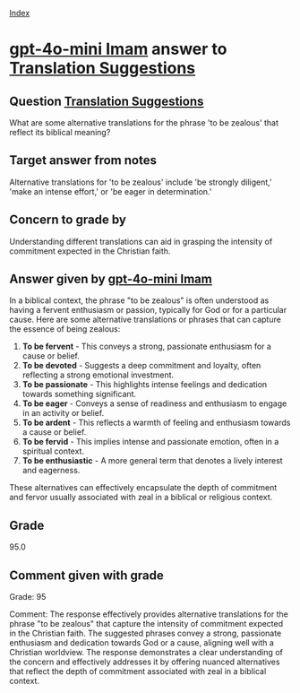 
[Index](../../index.md)
# [gpt-4o-mini Imam](../../answering_models/gpt-4o-mini_Imam.md) answer to [Translation Suggestions](../../questions/Translation_Suggestions.md)

## Question [Translation Suggestions](../../questions/Translation_Suggestions.md)
What are some alternative translations for the phrase 'to be zealous' that reflect its biblical meaning?

## Target answer from notes
Alternative translations for 'to be zealous' include 'be strongly diligent,' 'make an intense effort,' or 'be eager in determination.'

## Concern to grade by
Understanding different translations can aid in grasping the intensity of commitment expected in the Christian faith.

## Answer given by [gpt-4o-mini Imam](../../answering_models/gpt-4o-mini_Imam.md)
In a biblical context, the phrase "to be zealous" is often understood as having a fervent enthusiasm or passion, typically for God or for a particular cause. Here are some alternative translations or phrases that can capture the essence of being zealous:

1. **To be fervent** - This conveys a strong, passionate enthusiasm for a cause or belief.
2. **To be devoted** - Suggests a deep commitment and loyalty, often reflecting a strong emotional investment.
3. **To be passionate** - This highlights intense feelings and dedication towards something significant.
4. **To be eager** - Conveys a sense of readiness and enthusiasm to engage in an activity or belief.
5. **To be ardent** - This reflects a warmth of feeling and enthusiasm towards a cause or belief.
6. **To be fervid** - This implies intense and passionate emotion, often in a spiritual context.
7. **To be enthusiastic** - A more general term that denotes a lively interest and eagerness.

These alternatives can effectively encapsulate the depth of commitment and fervor usually associated with zeal in a biblical or religious context.

## Grade
95.0

## Comment given with grade
Grade: 95

Comment: The response effectively provides alternative translations for the phrase "to be zealous" that capture the intensity of commitment expected in the Christian faith. The suggested phrases convey a strong, passionate enthusiasm and dedication towards God or a cause, aligning well with a Christian worldview. The response demonstrates a clear understanding of the concern and effectively addresses it by offering nuanced alternatives that reflect the depth of commitment associated with zeal in a biblical context.

